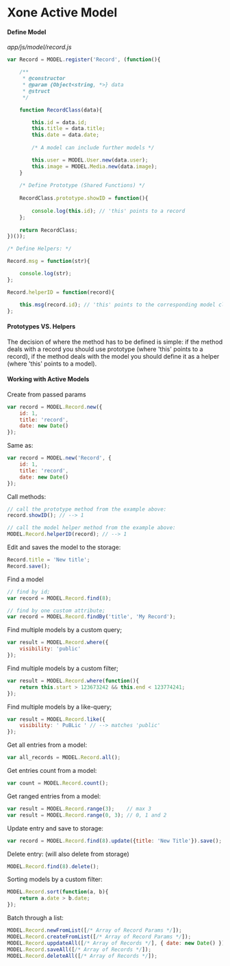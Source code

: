# Xone Active Model

#### Define Model
*app/js/model/record.js*
```javascript
var Record = MODEL.register('Record', (function(){

    /**
     * @constructor
     * @param {Object<string, *>} data
     * @struct
     */

    function RecordClass(data){

        this.id = data.id;
        this.title = data.title;
        this.date = data.date;
        
        /* A model can include further models */

        this.user = MODEL.User.new(data.user);
        this.image = MODEL.Media.new(data.image);
    }
    
    /* Define Prototype (Shared Functions) */
    
    RecordClass.prototype.showID = function(){
        
        console.log(this.id); // 'this' points to a record
    };
    
    return RecordClass;
})());

/* Define Helpers: */

Record.msg = function(str){

    console.log(str);
};

Record.helperID = function(record){

    this.msg(record.id); // 'this' points to the corresponding model class of a record
};
```
#### Prototypes VS. Helpers
The decision of where the method has to be defined is simple: if the method deals with a record you should use prototype (where 'this' points to a record), if the method deals with the model you should define it as a helper (where 'this' points to a model). 

#### Working with Active Models

Create from passed params
```javascript
var record = MODEL.Record.new({
    id: 1,
    title: 'record',
    date: new Date()
});
```
Same as:
```javascript
var record = MODEL.new('Record', {
    id: 1,
    title: 'record',
    date: new Date()
});
```
Call methods:
```javascript
// call the prototype method from the example above:
record.showID(); // --> 1

// call the model helper method from the example above:
MODEL.Record.helperID(record); // --> 1
```

Edit and saves the model to the storage:
```javascript
Record.title = 'New title';
Record.save();
```

Find a model
```javascript
// find by id;
var record = MODEL.Record.find(8);

// find by one custom attribute;
var record = MODEL.Record.findBy('title', 'My Record');
```

Find multiple models by a custom query;
```javascript
var result = MODEL.Record.where({
    visibility: 'public'
});
```

Find multiple models by a custom filter;
```javascript
var result = MODEL.Record.where(function(){
    return this.start > 123673242 && this.end < 123774241;
});
```

Find multiple models by a like-query;
```javascript
var result = MODEL.Record.like({
    visibility: ' PuBLic ' // --> matches 'public'
});
```

Get all entries from a model:
```javascript
var all_records = MODEL.Record.all();
```

Get entries count from a model:
```javascript
var count = MODEL.Record.count();
```

Get ranged entries from a model:
```javascript
var result = MODEL.Record.range(3);    // max 3
var result = MODEL.Record.range(0, 3); // 0, 1 and 2
```

Update entry and save to storage:
```javascript
var record = MODEL.Record.find(8).update({title: 'New Title'}).save();
```

Delete entry: (will also delete from storage)
```javascript
MODEL.Record.find(8).delete();
```

Sorting models by a custom filter:
```javascript
MODEL.Record.sort(function(a, b){
    return a.date > b.date;
});
```

Batch through a list:
```javascript
MODEL.Record.newFromList([/* Array of Record Params */]);
MODEL.Record.createFromList([/* Array of Record Params */]);
MODEL.Record.uppdateAll([/* Array of Records */], { date: new Date() });
MODEL.Record.saveAll([/* Array of Records */]);
MODEL.Record.deleteAll([/* Array of Records */]);
```
